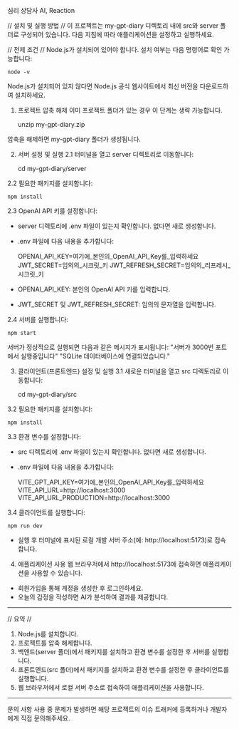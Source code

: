 심리 상담사 AI, Reaction

// 설치 및 실행 방법 //
이 프로젝트는 my-gpt-diary 디렉토리 내에 src와 server 폴더로 구성되어 있습니다. 다음 지침에 따라 애플리케이션을 설정하고 실행하세요.

// 전제 조건 //
Node.js가 설치되어 있어야 합니다. 설치 여부는 다음 명령어로 확인 가능합니다:
 
    node -v

 Node.js가 설치되어 있지 않다면 Node.js 공식 웹사이트에서 최신 버전을 다운로드하여 설치하세요.


1. 프로젝트 압축 해제
이미 프로젝트 폴더가 있는 경우 이 단계는 생략 가능합니다.

    unzip my-gpt-diary.zip

압축을 해제하면 my-gpt-diary 폴더가 생성됩니다.



2. 서버 설정 및 실행
2.1 터미널을 열고 server 디렉토리로 이동합니다:

    cd my-gpt-diary/server

2.2 필요한 패키지를 설치합니다:

    npm install

2.3 OpenAI API 키를 설정합니다:
- server 디렉토리에 .env 파일이 있는지 확인합니다. 없다면 새로 생성합니다.
- .env 파일에 다음 내용을 추가합니다:

     OPENAI_API_KEY=여기에_본인의_OpenAI_API_Key를_입력하세요
     JWT_SECRET=임의의_시크릿_키
     JWT_REFRESH_SECRET=임의의_리프레시_시크릿_키

- OPENAI_API_KEY: 본인의 OpenAI API 키를 입력합니다.
- JWT_SECRET 및 JWT_REFRESH_SECRET: 임의의 문자열을 입력합니다.

2.4 서버를 실행합니다:

    npm start

서버가 정상적으로 실행되면 다음과 같은 메시지가 표시됩니다:
   "서버가 3000번 포트에서 실행중입니다"
   "SQLite 데이터베이스에 연결되었습니다."


3. 클라이언트(프론트엔드) 설정 및 실행
3.1 새로운 터미널을 열고 src 디렉토리로 이동합니다:

    cd my-gpt-diary/src

3.2 필요한 패키지를 설치합니다:

    npm install

3.3 환경 변수를 설정합니다:
- src 디렉토리에 .env 파일이 있는지 확인합니다. 없다면 새로 생성합니다.
- .env 파일에 다음 내용을 추가합니다:

     VITE_GPT_API_KEY=여기에_본인의_OpenAI_API_Key를_입력하세요
     VITE_API_URL=http://localhost:3000
     VITE_API_URL_PRODUCTION=http://localhost:3000

3.4 클라이언트를 실행합니다:

    npm run dev

- 실행 후 터미널에 표시된 로컬 개발 서버 주소(예: http://localhost:5173)로 접속합니다.


4. 애플리케이션 사용
웹 브라우저에서 http://localhost:5173에 접속하면 애플리케이션을 사용할 수 있습니다.

- 회원가입을 통해 계정을 생성한 후 로그인하세요.
- 오늘의 감정을 작성하면 AI가 분석하여 결과를 제공합니다.

---

// 요약 //
1. Node.js를 설치합니다.
2. 프로젝트를 압축 해제합니다.
3. 백엔드(server 폴더)에서 패키지를 설치하고 환경 변수를 설정한 후 서버를 실행합니다.
4. 프론트엔드(src 폴더)에서 패키지를 설치하고 환경 변수를 설정한 후 클라이언트를 실행합니다.
5. 웹 브라우저에서 로컬 서버 주소로 접속하여 애플리케이션을 사용합니다.

---
문의 사항
사용 중 문제가 발생하면 해당 프로젝트의 이슈 트래커에 등록하거나 개발자에게 직접 문의해주세요.

